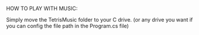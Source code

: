 HOW TO PLAY WITH MUSIC:

Simply move the TetrisMusic folder to your C drive. (or any drive you want if you can config the file path in the Program.cs file)
